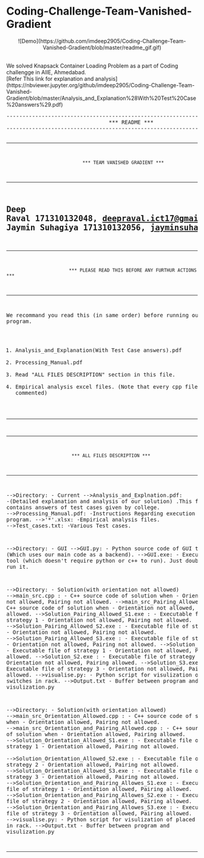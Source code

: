 # Coding-Challenge-Team-Vanished-Gradient
<p align="center">
![Demo](https://github.com/imdeep2905/Coding-Challenge-Team-Vanished-Gradient/blob/master/readme_gif.gif)</p><br/>
We solved Knapsack Container Loading Problem as a part of Coding challengge in AIIE, Ahmedabad.
<br/>
[Refer This link for explanation and analysis](https://nbviewer.jupyter.org/github/imdeep2905/Coding-Challenge-Team-Vanished-Gradient/blob/master/Analysis_and_Explanation%28With%20Test%20Case%20answers%29.pdf)
<br/>
<pre>
----------------------------------------------------------------------------------------------------------------------------------------
								*** README ***
----------------------------------------------------------------------------------------------------------------------------------------

----------------------------------------------------------------------------------------------------------------------------------------
	     						*** TEAM VANISHED GRADIENT ***		
----------------------------------------------------------------------------------------------------------------------------------------
Deep Raval      171310132048, deepraval.ict17@gmail.com
Jaymin Suhagiya 171310132056, jayminsuhagiya.ict17@gmail.com
----------------------------------------------------------------------------------------------------------------------------------------

----------------------------------------------------------------------------------------------------------------------------------------
  					       *** PLEASE READ THIS BEFORE ANY FURTHUR ACTIONS ***
----------------------------------------------------------------------------------------------------------------------------------------
We recommand you read this (in same order) before running our program.
1. Analysis_and_Explanation(With Test Case answers).pdf
2. Processing_Manual.pdf
3. Read "ALL FILES DESCRIPTION" section in this file.
3. Empirical analysis excel files.
(Note that every cpp file is well commented)
----------------------------------------------------------------------------------------------------------------------------------------

----------------------------------------------------------------------------------------------------------------------------------------
							*** ALL FILES DESCRIPTION ***
----------------------------------------------------------------------------------------------------------------------------------------
-->Directory: - Current
	-->Analysis_and_Explnation.pdf: -(Detailed explanation and analysis of our solution)
					.This file also contains answers of test cases given by college.
	-->Processing_Manual.pdf: -Instructions Regarding execution of program.
	-->'*'.xlsx: -Empirical analysis files.
	-->Test_cases.txt: -Various Test cases.

-->Directory: - GUI
	-->GUI.py: -  Python source code of GUI tool (Which uses our main code as a backend).
	-->GUI.exe: - Executable GUI tool (which doesn't require python or c++ to run). Just double click 
		      to run it.
	

-->Directory: - Solution(with orientation not allowed)
	-->main_src.cpp : - C++ source code of solution when - Orientation not allowed, Pairing not allowed.
	-->main_src_Pairing_Allowed.cpp : - C++ source code of solution when - Orientation not allowed, Pairing allowed.
	-->Solution_Pairing_Allowed_S1.exe : - Executable file of strategy 1  - Orientation not allowed, Pairing not allowed.
	-->Solution_Pairing_Allowed_S2.exe : - Executable file of strategy 2  - Orientation not allowed, Pairing not allowed.
	-->Solution_Pairing_Allowed_S3.exe : - Executable file of strategy 3  - Orientation not allowed, Pairing not allowed.
	-->Solution_S1.exe : - Executable file of strategy 1 - Orientation not allowed, Pairing allowed.
	-->Solution_S2.exe : - Executable file of strategy 2 - Orientation not allowed, Pairing allowed.
	-->Solution_S3.exe : - Executable file of strategy 3 - Orientation not allowed, Pairing allowed.
	-->visualise.py: - Python script for visulization of placed switches in rack.
	-->Output.txt - Buffer between program and visulization.py

-->Directory: - Solution(with orientation allowed)
	-->main_src_Orientation_Allowed.cpp : - C++ source code of solution when - Orientation allowed, Pairing not allowed.
	-->main_src_Orientation_and_Pairing_Allowed.cpp : - C++ source code of solution when - Orientation allowed, Pairing allowed.
	-->Solution_Orientation_Allowed_S1.exe : - Executable file of strategy 1 - Orientation allowed, Pairing not allowed.	
	-->Solution_Orientation_Allowed_S2.exe : - Executable file of strategy 2 - Orientation allowed, Pairing not allowed.
	-->Solution_Orientation_Allowed_S3.exe : - Executable file of strategy 3 - Orientation allowed, Pairing not allowed.
	-->Solution_Orientation_and_Pairing_Allowes_S1.exe : - Executable file of strategy 1 - Orientation allowed, Pairing allowed.
	-->Solution_Orientation_and_Pairing_Allowes_S2.exe : - Executable file of strategy 2 - Orientation allowed, Pairing allowed.
	-->Solution_Orientation_and_Pairing_Allowes_S3.exe : - Executable file of strategy 3 - Orientation allowed, Pairing allowed.
	-->visualise.py: - Python script for visulization of placed switches in rack.
	-->Output.txt - Buffer between program and visulization.py

----------------------------------------------------------------------------------------------------------------------------------------
</pre>
